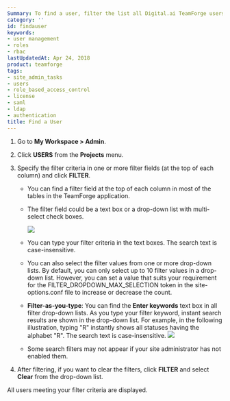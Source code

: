 ```yaml
---
Summary: To find a user, filter the list all Digital.ai TeamForge users on your site.
category: ''
id: findauser
keywords:
- user management
- roles
- rbac
lastUpdatedAt: Apr 24, 2018
product: teamforge
tags:
- site_admin_tasks
- users
- role_based_access_control
- license
- saml
- ldap
- authentication
title: Find a User
---
```



1. Go to **My Workspace > Admin**.
2. Click **USERS** from the **Projects** menu.
3. Specify the filter criteria in one or more filter fields (at the top of each column) and click **FILTER**.

   * You can find a filter field at the top of each column in most of the tables in the TeamForge application.
   * The filter field could be a text box or a drop-down list with multi-select check boxes.

     ![](/docs/assets/images/17-4-filtertables02.png)
   * You can type your filter criteria in the text boxes. The search text is case-insensitive.
   * You can also select the filter values from one or more drop-down lists. By default, you can only select up to 10 filter values in a drop-down list. However, you can set a value that suits your requirement for the FILTER_DROPDOWN_MAX_SELECTION token in the site-options.conf file to increase or decrease the count.
   * **Filter-as-you-type**: You can find the **Enter keywords** text box in all filter drop-down lists. As you type your filter keyword, instant search results are shown in the drop-down list. For example, in the following illustration, typing "R" instantly shows all statuses having the alphabet "R". The search text is case-insensitive.
     ![](/docs/assets/images/filtertables01.png)
   * Some search filters may not appear if your site administrator has not enabled them.
4. After filtering, if you want to clear the filters, click **FILTER** and select **Clear** from the drop-down list.

All users meeting your filter criteria are displayed.

